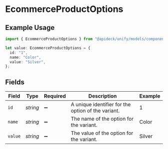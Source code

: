 # EcommerceProductOptions

## Example Usage

```typescript
import { EcommerceProductOptions } from "@apideck/unify/models/components";

let value: EcommerceProductOptions = {
  id: "1",
  name: "Color",
  value: "Silver",
};
```

## Fields

| Field                                              | Type                                               | Required                                           | Description                                        | Example                                            |
| -------------------------------------------------- | -------------------------------------------------- | -------------------------------------------------- | -------------------------------------------------- | -------------------------------------------------- |
| `id`                                               | *string*                                           | :heavy_minus_sign:                                 | A unique identifier for the option of the variant. | 1                                                  |
| `name`                                             | *string*                                           | :heavy_minus_sign:                                 | The name of the option for the variant.            | Color                                              |
| `value`                                            | *string*                                           | :heavy_minus_sign:                                 | The value of the option for the variant.           | Silver                                             |